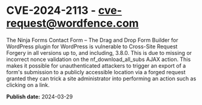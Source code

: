 # CVE-2024-2113 - cve-request@wordfence.com

The Ninja Forms Contact Form – The Drag and Drop Form Builder for WordPress plugin for WordPress is vulnerable to Cross-Site Request Forgery in all versions up to, and including, 3.8.0. This is due to missing or incorrect nonce validation on the nf_download_all_subs AJAX action. This makes it possible for unauthenticated attackers to trigger an export of a form's submission to a publicly accessible location via a forged request granted they can trick a site administrator into performing an action such as clicking on a link.

**Publish date:** 2024-03-29
